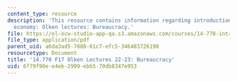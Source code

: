```yaml
---
content_type: resource
description: 'This resource contains information regarding introduction to political
  economy: Olken lectures: Bureaucracy.'
file: https://ol-ocw-studio-app-qa.s3.amazonaws.com/courses/14-770-introduction-to-political-economy-fall-2017/6f79f90ee4eb2999ebb570db8347e953_MIT14_770F17_lec22_23.pdf
file_type: application/pdf
parent_uid: a6da3ad5-7888-61c7-efc5-346483726198
resourcetype: Document
title: '14.770 F17 Olken Lectures 22-23: Bureaucracy'
uid: 6f79f90e-e4eb-2999-ebb5-70db8347e953
---
```

